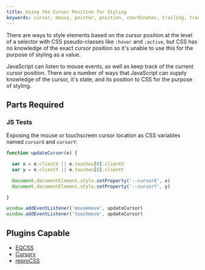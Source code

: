 ```yaml
---
title: Using the Cursor Position for Styling
keywords: cursor, mouse, pointer, position, coordinates, trailing, tracking, follow, trails
---
```


There are ways to style elements based on the cursor position at the level of a selector with CSS pseudo-classes like `:hover` and `:active`, but CSS has no knowledge of the exact cursor position so it's unable to use this for the purpose of styling as a value.

JavaScript can listen to mouse events, as well as keep track of the current cursor position. There are a number of ways that JavaScript can supply knowledge of the cursor, it's state, and its position to CSS for the purpose of styling.

## Parts Required

### JS Tests

Exposing the mouse or touchscreen cursor location as CSS variables named `cursorX` and `cursorY`:

```javascript
function updateCursor(e) {

  var x = e.clientX || e.touches[0].clientX
  var y = e.clientY || e.touches[0].clientY

  document.documentElement.style.setProperty('--cursorX', x)
  document.documentElement.style.setProperty('--cursorY', y)

}

window.addEventListener('mousemove', updateCursor)
window.addEventListener('touchmove', updateCursor)
```

## Plugins Capable

- [EQCSS](../plugins/eqcss.html)
- [Cursory](../plugins/cursory.html)
- [reproCSS](../plugins/reprocss.html)